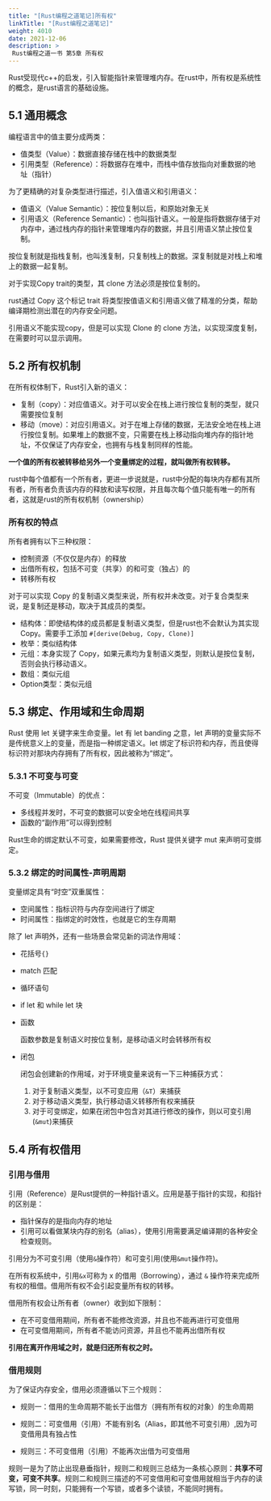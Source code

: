 ```yaml
---
title: "[Rust编程之道笔记]所有权"
linkTitle: "[Rust编程之道笔记]"
weight: 4010
date: 2021-12-06
description: >
 Rust编程之道一书 第5章 所有权
---
```


Rust受现代c++的启发，引入智能指针来管理堆内存。在rust中，所有权是系统性的概念，是rust语言的基础设施。

## 5.1 通用概念

编程语言中的值主要分成两类：

- 值类型（Value）：数据直接存储在栈中的数据类型
- 引用类型（Reference）：将数据存在堆中，而栈中值存放指向对重数据的地址（指针）

为了更精确的对复杂类型进行描述，引入值语义和引用语义：

- 值语义（Value Semantic）：按位复制以后，和原始对象无关
- 引用语义（Reference Semantic）：也叫指针语义。一般是指将数据存储于对内存中，通过栈内存的指针来管理堆内存的数据，并且引用语义禁止按位复制。

按位复制就是指栈复制，也叫浅复制，只复制栈上的数据。深复制就是对栈上和堆上的数据一起复制。

对于实现Copy trait的类型，其 clone 方法必须是按位复制的。

rust通过 Copy 这个标记 trait 将类型按值语义和引用语义做了精准的分类，帮助编译期检测出潜在的内存安全问题。

引用语义不能实现copy，但是可以实现 Clone 的 clone 方法，以实现深度复制，在需要时可以显示调用。

## 5.2 所有权机制

在所有权体制下，Rust引入新的语义：

- 复制（copy）：对应值语义。对于可以安全在栈上进行按位复制的类型，就只需要按位复制
- 移动（move）：对应引用语义。对于在堆上存储的数据，无法安全地在栈上进行按位复制。如果堆上的数据不变，只需要在栈上移动指向堆内存的指针地址，不仅保证了内存安全，也拥有与栈复制同样的性能。

**一个值的所有权被转移给另外一个变量绑定的过程，就叫做所有权转移。**

rust中每个值都有一个所有者，更进一步说就是，rust中分配的每块内存都有其所有者，所有者负责该内存的释放和读写权限，并且每次每个值只能有唯一的所有者，这就是rust的所有权机制（ownership）

### 所有权的特点

所有者拥有以下三种权限：

- 控制资源（不仅仅是内存）的释放
- 出借所有权，包括不可变（共享）的和可变（独占）的
- 转移所有权

对于可以实现 Copy 的复制语义类型来说，所有权并未改变。对于复合类型来说，是复制还是移动，取决于其成员的类型。

- 结构体：即使结构体的成员都是复制语义类型，但是rust也不会默认为其实现 Copy。需要手工添加 `#[derive(Debug, Copy, Clone)]`
- 枚举：类似结构体
- 元组：本身实现了 Copy，如果元素均为复制语义类型，则默认是按位复制，否则会执行移动语义。
- 数组：类似元组
- Option类型：类似元组

## 5.3 绑定、作用域和生命周期

Rust 使用 let 关键字来生命变量。let 有 let banding 之意，let 声明的变量实际不是传统意义上的变量，而是指一种绑定语义。let 绑定了标识符和内存，而且使得标识符对那块内存拥有了所有权，因此被称为“绑定”。

### 5.3.1 不可变与可变

不可变（Immutable）的优点：

- 多线程并发时，不可变的数据可以安全地在线程间共享
- 函数的“副作用”可以得到控制

Rust生命的绑定默认不可变，如果需要修改，Rust 提供关键字 mut 来声明可变绑定。

### 5.3.2 绑定的时间属性-声明周期

变量绑定具有“时空”双重属性：

- 空间属性：指标识符与内存空间进行了绑定
- 时间属性：指绑定的时效性，也就是它的生存周期

除了 let 声明外，还有一些场景会常见新的词法作用域：

- 花括号`{}`

- match 匹配

- 循环语句

- if let 和 while let 块

- 函数

    函数参数是复制语义时按位复制，是移动语义时会转移所有权

- 闭包

    闭包会创建新的作用域，对于环境变量来说有一下三种捕获方式：

    1. 对于复制语义类型，以不可变应用（`&T`）来捕获
    2. 对于移动语义类型，执行移动语义转移所有权来捕获
    3. 对于可变绑定，如果在闭包中包含对其进行修改的操作，则以可变引用(`&mut`)来捕获

## 5.4 所有权借用

### 引用与借用

引用（Reference）是Rust提供的一种指针语义。应用是基于指针的实现，和指针的区别是：

- 指针保存的是指向内存的地址
- 引用可以看做某块内存的别名（alias），使用引用需要满足编译期的各种安全检查规则。

引用分为不可变引用（使用`&`操作符）和可变引用(使用`&mut`操作符)。

在所有权系统中，引用`&x`可称为 x 的借用（Borrowing），通过 `&` 操作符来完成所有权的租借。借用所有权不会引起变量所有权的转移。

借用所有权会让所有者（owner）收到如下限制：

- 在不可变借用期间，所有者不能修改资源，并且也不能再进行可变借用
- 在可变借用期间，所有者不能访问资源，并且也不能再出借所有权

**引用在离开作用域之时，就是归还所有权之时。**

### 借用规则

为了保证内存安全，借用必须遵循以下三个规则：

- 规则一：借用的生命周期不能长于出借方（拥有所有权的对象）的生命周期

- 规则二：可变借用（引用）不能有别名（Alias，即其他不可变引用）,因为可变借用具有独占性
- 规则三：不可变借用（引用）不能再次出借为可变借用

规则一是为了防止出现悬垂指针，规则二和规则三总结为一条核心原则：**共享不可变，可变不共享**。规则二和规则三描述的不可变借用和可变借用就相当于内存的读写锁，同一时刻，只能拥有一个写锁，或者多个读锁，不能同时拥有。




